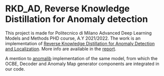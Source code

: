 # RKD_AD, Reverse Knowledge Distillation for Anomaly detection
This project is made for Politecnico di Milano Advanced Deep Learning Models and Methods PHD course, A.Y 2021/2022. 
The work is an implementation of [Reverse Knowledge Distillation for Anomaly Detection and Localization](https://arxiv.org/pdf/2201.10703v2.pdf). More info are available in the [report](./docs/report.pdf).

A mention to [anomalib](https://github.com/openvinotoolkit/anomalib/tree/development/anomalib/models/reverse_distillation) implementation of the same model, from which the OCBE, Decoder and Anomaly Map generator components are integrated in our code. 